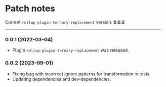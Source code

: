 # Patch notes

Current `rollup-plugin-ternary-replacement` version: **0.0.2**

***

### 0.0.1 (2022-03-04)

* Plugin `rollup-plugin-ternary-replacement` was released.

### 0.0.2 (2023-09-01)

* Fixing bug with incorrect ignore patterns for transformation in tests.
* Updating dependencies and dev-dependencies.